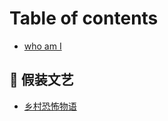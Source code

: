 # Table of contents

* [who am I](README.md)

## 📜 假装文艺

* [乡村恐怖物语](jia-zhuang-wen-yi/xiang-cun-kong-bu-wu-yu.md)
